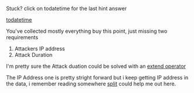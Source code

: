 Stuck? click on todatetime for the last hint answer

[todatetime](https://portal.loganalytics.io/Demo?q=H4sIAAAAAAAAA7VSy2rDMBC8B%2FIPi042uC2hZxdMEkpvoU4opQSj2OtEeUhGu04T6Md35UIaiiGnCiRWYjUzzGyOZesNnyfIWLJxdjj4gs8NeoS5OeAzWvSasYIn0GsXPY6qGH5bxu7QtIwe0hTU2Fl25LKmyf1xpEIXnhhtBbILFrRih2dIgV0lkOEhYq8t7eUWqQeVgLqTQ0DYG7uOGu0Jiy05G007IKxm3jXo2SDF9x8qE8VHER8IIOBBtJiPY7WM4%2FiKnlh7%2Fl8BHUWfhMa7rRh7cSoZDuCyMmZd7nLW3JLIMnV9m%2FJNE7xOZkBIJHGBsYZNSEgtuxTekVSiXmxt9twlpyBRua5RQQw97FgtCH1Wlq61nN6kn54MsXgD%2BucHQUsyHauWodZmLyU7ILMOwkK5ES%2FVsoe3yINlYcbSP%2Fn0NU9t1bVeT9I3YZfeL7sCAAA%3D)

You've collected mostly everything buy this point, just missing two requirements

1. Attackers IP address
2. Attack Duration

I'm pretty sure the Attack duation could be solved with an [extend operator](https://docs.microsoft.com/en-us/azure/kusto/query/extendoperator)

The IP Address one is pretty stright forward but i keep getting IP address in the data, i remember reading somewhere [split](https://docs.microsoft.com/en-us/azure/kusto/query/splitfunction) could help me out here.